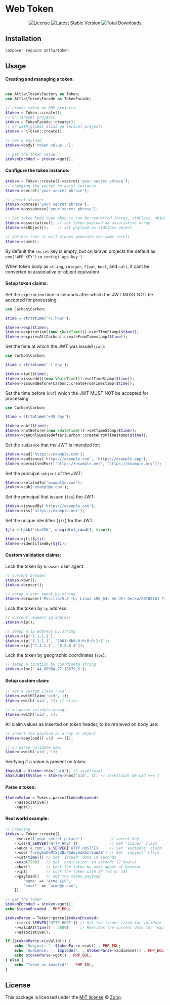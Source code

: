 # Web Token

<p align="center">
<a href="LICENSE"><img src="https://img.shields.io/badge/license-MIT-lightgrey.svg" alt="License"></a>
<a href="https://packagist.org/packages/attla/token"><img src="https://img.shields.io/packagist/v/attla/token" alt="Latest Stable Version"></a>
<a href="https://packagist.org/packages/attla/token"><img src="https://img.shields.io/packagist/dt/attla/token" alt="Total Downloads"></a>
</p>

## Installation

```bash
composer require attla/token
```

## Usage

#### Creating and managing a token:

```php

use Attla\Token\Factory as Token;
use Attla\Token\Facade as TokenFacade;

// create token on PHP projects
$token = Token::create();
// on laravel projects
$token = TokenFacade::create();
// or with global alias on laravel projects
$token = \Token::create();

// set a payload
$token->body('token value..');

// get the token value
$tokenEncoded = $token->get();
```

#### Configure the token instance:

```php
$token = Token::create()->secret('your secret phrase');
// changing the secret on exist instance
$token->secret('your secret phrase');

// secret aliases
$token->phrase('your secret phrase');
$token->passphrase('your secret phrase');

// Set token body type when it can be converted (array, stdClass, object)
$token->associative(); // set token payload as associative array
$token->asObject();    // set payload as stdClass object

// defines that it will always generate the same result
$token->same();
```

By default the `secret` key is empty, but on laravel projects the default as `env('APP_KEY')` or `config('app.key')`

When token body as `string`, `integer`, `float`, `bool`, and `null`, it cant be converted to associative or object equivalent

#### Setup token claims:

Set the `expiration` time in seconds after which the JWT MUST NOT be accepted for processing:

```php
use Carbon\Carbon;

$time = strtotime('+1 hour');

$token->exp($time);
$token->expiration((new \DateTime())->setTimeStamp($time));
$token->expiresAt(Carbon::createFromTimestamp($time));
```

Set the time at which the JWT was issued (`iat`):

```php
use Carbon\Carbon;

$time = strtotime('-1 day');

$token->iat($time);
$token->issuedAt((new \DateTime())->setTimeStamp($time));
$token->issuedBefore(Carbon::createFromTimestamp($time));
```

Set the time before (`nbf`) which the JWT MUST NOT be accepted for processing

```php
use Carbon\Carbon;

$time = strtotime('+30 day');

$token->nbf($time);
$token->notBefore((new \DateTime())->setTimeStamp($time));
$token->canOnlyBeUsedAfter(Carbon::createFromTimestamp($time));
```

Set the `audience` that the JWT is intended for:

```php
$token->aud('https://example.com');
$token->audience('https://example.com', 'https://example.app');
$token->permittedFor(['https://example.net', 'https://example.org']);
```

Set the principal `subject` of the JWT:

```php
$token->relatedTo('exampl@e.com');
$token->sub('exampl@e.com');
```

Set the principal that issued (`iss`) the JWT:

```php
$token->issuedBy('https://example.com');
$token->iss('https://example.net');
```

Set the unique identifier (`jti`) for the JWT:

```php
$jti = hash('sha256', uniqid(mt_rand(), true));

$token->jti($jti);
$token->identifiedBy($jti);
```

#### Custom validation claims:

Lock the token by `browser` user agent:

```php
// current browser
$token->bwr();
$token->broser();

// setup a user agent by string
$token->browser('Mozilla/5.0 (U; Linux x86_64; en-US) Gecko/20100101 Firefox/50.9');
```

Lock the token by `ip` address:

```php
// current request ip address
$token->ip();

// setup a ip address by string
$token->ip('1.1.1.1');
$token->ip('1.1.1.1', '2001:db8:0:0:0:0:2:1');
$token->ip(['1.1.1.1', '8.8.8.8']);
```

Lock the token by geographic coordinates (`loc`):

```php
// setup a location by coordinate string
$token->loc('-44.05964,77.10679,5');
```

#### Setup custom claim:

```php
// set a custom claim "uid"
$token->withClaim('uid', 1);
$token->with('uid', 1); // alias

// on parse validate using:
$token->with('uid', 1);
```

All claim values as inserted on token header, to be retrieved on body use:

```php
// insert the payload as array or object
$token->payload(['uid' => 1]);

// on parse validate use:
$token->with('uid', 1);
```

Verifying if a value is present on token:

```php
$hasUid = $token->has('uid'); // isset(uid)
$hasUidWithValue = $token->has('uid', 1); // isset(uid) && uid === 1
```

#### Parse a token:

```php
$tokenValue = Token::parse($tokenEncoded)
    ->associative()
    ->get();
```

#### Real world example:

```php
// Creating
$token = Token::create()
    ->secret('your secret phrase')            // secret key
    ->iss($_SERVER['HTTP_HOST'])              // Set 'issuer' claim
    ->aud('e.com', $_SERVER['HTTP_HOST'])     // Set 'audience' claim
    ->sub('7urkg6uDkMISjZBuFGdeySokAIrSuWAB') // Set 'subject' claim
    ->iat(time()) // Set 'issued' date in seconds
    ->exp(7200)   // Set 'expiration' in seconds (2 hours)
    ->bwr()       // Lock the token by user agent of browser
    ->ip()        // Lock the token with IP (v6 or v4)
    ->payload([   // Set the token payload
        'name' => 'Acme LLC',
        'email' => 'acme@e.com',
    ]);

// Get the token
$tokenEncoded = $token->get();
echo $tokenEncoded . PHP_EOL;

$tokenParse = Token::parse($tokenEncoded)
    ->iss($_SERVER['HTTP_HOST']) // Set the issuer claim for validate
    ->validAt(time() - 3600)     // Rewrites the current date for 'exp', 'iat', 'nbf' validations
    ->associative();

if ($tokenParse->isValid()) {
    echo 'Subject: '. $tokenParse->sub() . PHP_EOL;
    echo 'Audience: '. implode(',', $tokenParse->audience()) . PHP_EOL;
    echo $tokenParse->get() . PHP_EOL;
} else {
    echo "Token as invalid!" . PHP_EOL;
}

```

## License

This package is licensed under the [MIT license](LICENSE) © [Zunq](https://zunq.com).
